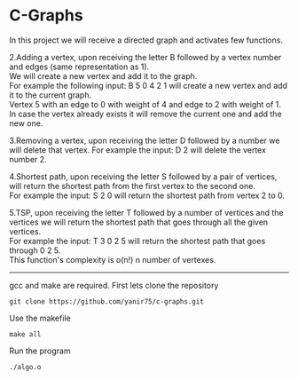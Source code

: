 # C-Graphs

In this project we will receive a directed graph and activates few functions.
  


2.Adding a vertex, upon receiving the letter B followed by a vertex number and edges (same representation as 1).  
  We will create a new vertex and add it to the graph.  
  For example the following input: B 5 0 4 2 1 will create a new vertex and add it to the current graph.  
  Vertex 5 with an edge to 0 with weight of 4 and edge to 2 with weight of 1.  
  In case the vertex already exists it will remove the current one and add the new one.  

3.Removing a vertex, upon receiving the letter D followed by a number we will delete that vertex.
  For example the input: D 2 will delete the vertex number 2.

4.Shortest path, upon receiving the letter S followed by a pair of vertices, will return the shortest path from the first vertex to the second one.  
  For example the input: S 2 0 will return the shortest path from vertex 2 to 0.

5.TSP, upon receiving the letter T followed by a number of vertices and the vertices we will return the shortest path that goes through all the given vertices.  
  For example the input: T 3 0 2 5 will return the shortest path that goes through 0 2 5.  
  This function's complexity is o(n!) n number of vertexes.

------------
gcc and make are required.
First lets clone the repository
```
git clone https://github.com/yanir75/c-graphs.git
```
Use the makefile
```
make all
```
Run the program
```
./algo.o
```
